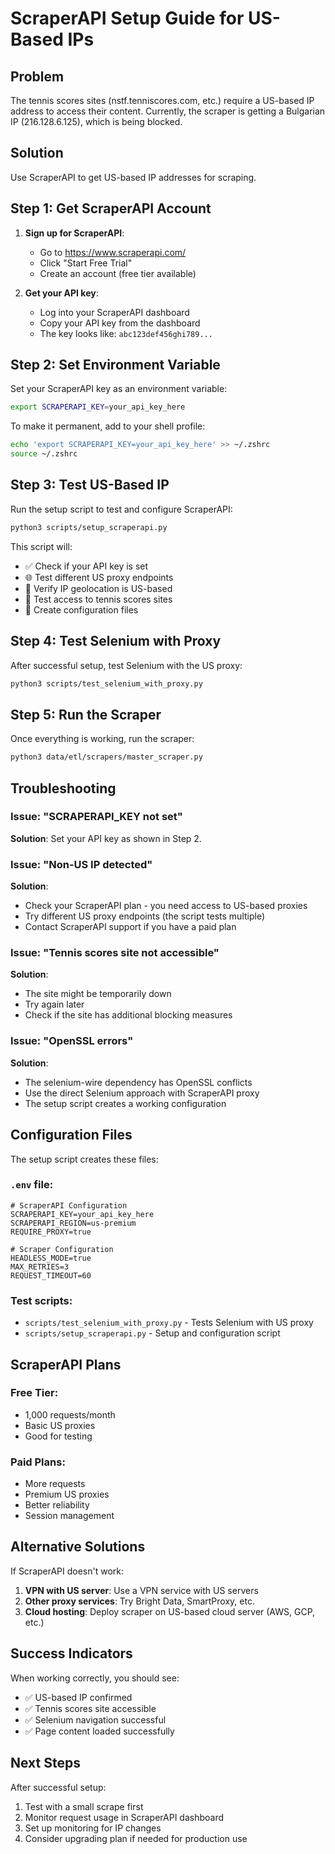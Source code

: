 # ScraperAPI Setup Guide for US-Based IPs

## Problem
The tennis scores sites (nstf.tenniscores.com, etc.) require a US-based IP address to access their content. Currently, the scraper is getting a Bulgarian IP (216.128.6.125), which is being blocked.

## Solution
Use ScraperAPI to get US-based IP addresses for scraping.

## Step 1: Get ScraperAPI Account

1. **Sign up for ScraperAPI**:
   - Go to https://www.scraperapi.com/
   - Click "Start Free Trial"
   - Create an account (free tier available)

2. **Get your API key**:
   - Log into your ScraperAPI dashboard
   - Copy your API key from the dashboard
   - The key looks like: `abc123def456ghi789...`

## Step 2: Set Environment Variable

Set your ScraperAPI key as an environment variable:

```bash
export SCRAPERAPI_KEY=your_api_key_here
```

To make it permanent, add to your shell profile:
```bash
echo 'export SCRAPERAPI_KEY=your_api_key_here' >> ~/.zshrc
source ~/.zshrc
```

## Step 3: Test US-Based IP

Run the setup script to test and configure ScraperAPI:

```bash
python3 scripts/setup_scraperapi.py
```

This script will:
- ✅ Check if your API key is set
- 🌐 Test different US proxy endpoints
- 📍 Verify IP geolocation is US-based
- 🎾 Test access to tennis scores sites
- 🔧 Create configuration files

## Step 4: Test Selenium with Proxy

After successful setup, test Selenium with the US proxy:

```bash
python3 scripts/test_selenium_with_proxy.py
```

## Step 5: Run the Scraper

Once everything is working, run the scraper:

```bash
python3 data/etl/scrapers/master_scraper.py
```

## Troubleshooting

### Issue: "SCRAPERAPI_KEY not set"
**Solution**: Set your API key as shown in Step 2.

### Issue: "Non-US IP detected"
**Solution**: 
- Check your ScraperAPI plan - you need access to US-based proxies
- Try different US proxy endpoints (the script tests multiple)
- Contact ScraperAPI support if you have a paid plan

### Issue: "Tennis scores site not accessible"
**Solution**:
- The site might be temporarily down
- Try again later
- Check if the site has additional blocking measures

### Issue: "OpenSSL errors"
**Solution**: 
- The selenium-wire dependency has OpenSSL conflicts
- Use the direct Selenium approach with ScraperAPI proxy
- The setup script creates a working configuration

## Configuration Files

The setup script creates these files:

### `.env` file:
```env
# ScraperAPI Configuration
SCRAPERAPI_KEY=your_api_key_here
SCRAPERAPI_REGION=us-premium
REQUIRE_PROXY=true

# Scraper Configuration
HEADLESS_MODE=true
MAX_RETRIES=3
REQUEST_TIMEOUT=60
```

### Test scripts:
- `scripts/test_selenium_with_proxy.py` - Tests Selenium with US proxy
- `scripts/setup_scraperapi.py` - Setup and configuration script

## ScraperAPI Plans

### Free Tier:
- 1,000 requests/month
- Basic US proxies
- Good for testing

### Paid Plans:
- More requests
- Premium US proxies
- Better reliability
- Session management

## Alternative Solutions

If ScraperAPI doesn't work:

1. **VPN with US server**: Use a VPN service with US servers
2. **Other proxy services**: Try Bright Data, SmartProxy, etc.
3. **Cloud hosting**: Deploy scraper on US-based cloud server (AWS, GCP, etc.)

## Success Indicators

When working correctly, you should see:
- ✅ US-based IP confirmed
- ✅ Tennis scores site accessible
- ✅ Selenium navigation successful
- ✅ Page content loaded successfully

## Next Steps

After successful setup:
1. Test with a small scrape first
2. Monitor request usage in ScraperAPI dashboard
3. Set up monitoring for IP changes
4. Consider upgrading plan if needed for production use 